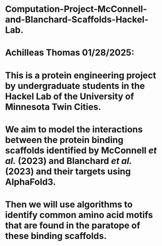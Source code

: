 # Computation-Project-McConnell-and-Blanchard-Scaffolds-Hackel-Lab.

# Achilleas Thomas 01/28/2025:
# This is a protein engineering project by undergraduate students in the Hackel Lab of the University of Minnesota Twin Cities.
# We aim to model the interactions between the protein binding scaffolds identified by McConnell _et al._ (2023) and Blanchard _et al._ (2023) and their targets using AlphaFold3.
# Then we will use algorithms to identify common amino acid motifs that are found in the paratope of these binding scaffolds.
